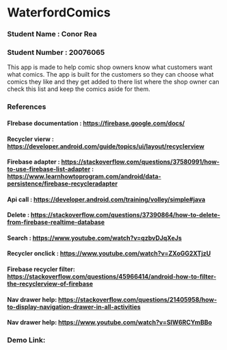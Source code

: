 # WaterfordComics

### Student Name : Conor Rea
### Student Number : 20076065

This app is made to help comic shop owners know what customers want what comics.
The app is built for the customers so they can choose what comics they like and they get added to there list where the shop owner can check this list
and keep the comics aside for them.

### References 

#### FIrebase documentation : https://firebase.google.com/docs/
#### Recycler vierw : https://developer.android.com/guide/topics/ui/layout/recyclerview
#### Firebase adapter : https://stackoverflow.com/questions/37580991/how-to-use-firebase-list-adapter : https://www.learnhowtoprogram.com/android/data-persistence/firebase-recycleradapter
#### Api call : https://developer.android.com/training/volley/simple#java
#### Delete : https://stackoverflow.com/questions/37390864/how-to-delete-from-firebase-realtime-database
#### Search : https://www.youtube.com/watch?v=qzbvDJqXeJs
#### Recycler onclick : https://www.youtube.com/watch?v=ZXoGG2XTjzU
#### Firebase recycler filter: https://stackoverflow.com/questions/45966414/android-how-to-filter-the-recyclerview-of-firebase
#### Nav drawer help: https://stackoverflow.com/questions/21405958/how-to-display-navigation-drawer-in-all-activities
#### Nav drawer help: https://www.youtube.com/watch?v=SIW6RCYmBBo

### Demo Link: 
